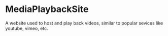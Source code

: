 # MediaPlaybackSite
A website used to host and play back videos, similar to popular sevices like youtube, vimeo, etc.
